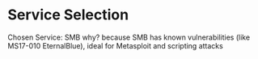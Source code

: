 # Service Selection
Chosen Service: SMB
why? because SMB has known vulnerabilities (like MS17-010 EternalBlue), ideal for Metasploit and scripting attacks
